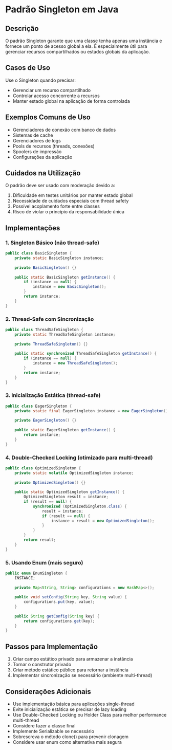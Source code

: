 # Padrão Singleton em Java

## Descrição
O padrão Singleton garante que uma classe tenha apenas uma instância e fornece um ponto de acesso global a ela. É especialmente útil para gerenciar recursos compartilhados ou estados globais da aplicação.

## Casos de Uso
Use o Singleton quando precisar:
- Gerenciar um recurso compartilhado
- Controlar acesso concorrente a recursos
- Manter estado global na aplicação de forma controlada

## Exemplos Comuns de Uso
- Gerenciadores de conexão com banco de dados
- Sistemas de cache
- Gerenciadores de logs
- Pools de recursos (threads, conexões)
- Spoolers de impressão
- Configurações da aplicação

## Cuidados na Utilização
O padrão deve ser usado com moderação devido a:
1. Dificuldade em testes unitários por manter estado global
2. Necessidade de cuidados especiais com thread safety
3. Possível acoplamento forte entre classes
4. Risco de violar o princípio da responsabilidade única

## Implementações

### 1. Singleton Básico (não thread-safe)
```java
public class BasicSingleton {
    private static BasicSingleton instance;
    
    private BasicSingleton() {}
    
    public static BasicSingleton getInstance() {
        if (instance == null) {
            instance = new BasicSingleton();
        }
        return instance;
    }
}
```

### 2. Thread-Safe com Sincronização
```java
public class ThreadSafeSingleton {
    private static ThreadSafeSingleton instance;
    
    private ThreadSafeSingleton() {}
    
    public static synchronized ThreadSafeSingleton getInstance() {
        if (instance == null) {
            instance = new ThreadSafeSingleton();
        }
        return instance;
    }
}
```

### 3. Inicialização Estática (thread-safe)
```java
public class EagerSingleton {
    private static final EagerSingleton instance = new EagerSingleton();
    
    private EagerSingleton() {}
    
    public static EagerSingleton getInstance() {
        return instance;
    }
}
```

### 4. Double-Checked Locking (otimizado para multi-thread)
```java
public class OptimizedSingleton {
    private static volatile OptimizedSingleton instance;
    
    private OptimizedSingleton() {}
    
    public static OptimizedSingleton getInstance() {
        OptimizedSingleton result = instance;
        if (result == null) {
            synchronized (OptimizedSingleton.class) {
                result = instance;
                if (result == null) {
                    instance = result = new OptimizedSingleton();
                }
            }
        }
        return result;
    }
}
```

### 5. Usando Enum (mais seguro)
```java
public enum EnumSingleton {
    INSTANCE;
    
    private Map<String, String> configurations = new HashMap<>();
    
    public void setConfig(String key, String value) {
        configurations.put(key, value);
    }
    
    public String getConfig(String key) {
        return configurations.get(key);
    }
}
```

## Passos para Implementação
1. Criar campo estático privado para armazenar a instância
2. Tornar o construtor privado
3. Criar método estático público para retornar a instância
4. Implementar sincronização se necessário (ambiente multi-thread)

## Considerações Adicionais
- Use implementação básica para aplicações single-thread
- Evite inicialização estática se precisar de lazy loading
- Use Double-Checked Locking ou Holder Class para melhor performance multi-thread
- Considere fazer a classe final
- Implemente Serializable se necessário
- Sobrescreva o método clone() para prevenir clonagem
- Considere usar enum como alternativa mais segura
